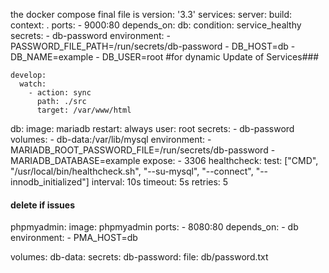 the docker compose final file is 
version: '3.3'
services:
  server:
    build:
      context: .
    ports:
      - 9000:80
    depends_on:
      db:
        condition: service_healthy
    secrets:
      - db-password
    environment:
      - PASSWORD_FILE_PATH=/run/secrets/db-password
      - DB_HOST=db
      - DB_NAME=example
      - DB_USER=root
#for dynamic Update of Services###

    develop:
      watch:
        - action: sync
          path: ./src
          target: /var/www/html

  db:
    image: mariadb
    restart: always
    user: root
    secrets:
      - db-password
    volumes:
      - db-data:/var/lib/mysql
    environment:
      - MARIADB_ROOT_PASSWORD_FILE=/run/secrets/db-password
      - MARIADB_DATABASE=example
    expose:
      - 3306
    healthcheck:
      test:  ["CMD", "/usr/local/bin/healthcheck.sh", "--su-mysql", "--connect",  "--innodb_initialized"]
      interval: 10s
      timeout: 5s
      retries: 5
#### delete if issues ###
  phpmyadmin:
    image: phpmyadmin
    ports:
      - 8080:80
    depends_on:
      - db
    environment:
      - PMA_HOST=db

volumes:
  db-data:
secrets:
  db-password:
    file: db/password.txt
